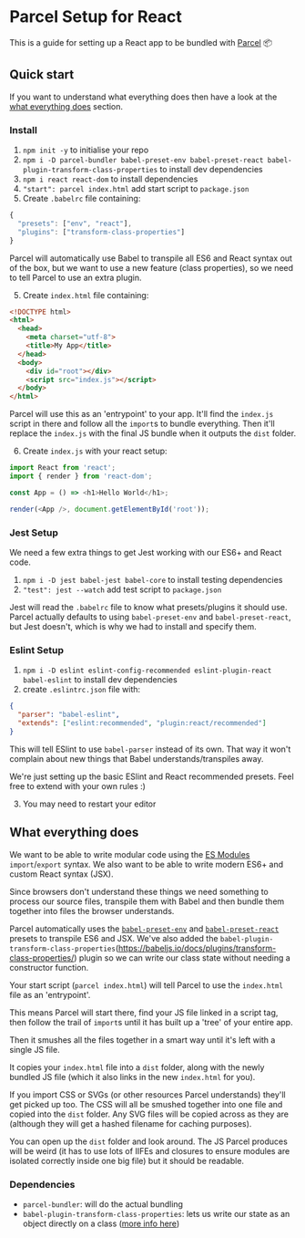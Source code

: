 # Parcel Setup for React

This is a guide for setting up a React app to be bundled with [Parcel](https://parceljs.org/) 📦

## Quick start

If you want to understand what everything does then have a look at the [what everything does](#what-everything-does) section.

### Install

1.  `npm init -y` to initialise your repo
2.  `npm i -D parcel-bundler babel-preset-env babel-preset-react babel-plugin-transform-class-properties` to install dev dependencies
3.  `npm i react react-dom` to install dependencies
4.  `"start": parcel index.html` add start script to `package.json`
5.  Create `.babelrc` file containing:

```js
{
  "presets": ["env", "react"],
  "plugins": ["transform-class-properties"]
}
```

Parcel will automatically use Babel to transpile all ES6 and React syntax out of the box, but we want to use a new feature (class properties), so we need to tell Parcel to use an extra plugin.

5.  Create `index.html` file containing:

```html
<!DOCTYPE html>
<html>
  <head>
    <meta charset="utf-8">
    <title>My App</title>
  </head>
  <body>
    <div id="root"></div>
    <script src="index.js"></script>
  </body>
</html>
```

Parcel will use this as an 'entrypoint' to your app. It'll find the `index.js` script in there and follow all the `import`s to bundle everything. Then it'll replace the `index.js` with the final JS bundle when it outputs the `dist` folder.

6.  Create `index.js` with your react setup:

```js
import React from 'react';
import { render } from 'react-dom';

const App = () => <h1>Hello World</h1>;

render(<App />, document.getElementById('root'));
```

### Jest Setup

We need a few extra things to get Jest working with our ES6+ and React code.

1.  `npm i -D jest babel-jest babel-core` to install testing dependencies
2.  `"test": jest --watch` add test script to `package.json`

Jest will read the `.babelrc` file to know what presets/plugins it should use. Parcel actually defaults to using `babel-preset-env` and `babel-preset-react`, but Jest doesn't, which is why we had to install and specify them.

### Eslint Setup

1.  `npm i -D eslint eslint-config-recommended eslint-plugin-react babel-eslint` to install dev dependencies
2.  create `.eslintrc.json` file with:

```json
{
  "parser": "babel-eslint",
  "extends": ["eslint:recommended", "plugin:react/recommended"]
}
```

This will tell ESlint to use `babel-parser` instead of its own. That way it won't complain about new things that Babel understands/transpiles away.

We're just setting up the basic ESlint and React recommended presets. Feel free to extend with your own rules :)

3.  You may need to restart your editor

## What everything does

We want to be able to write modular code using the [ES Modules](https://developer.mozilla.org/en-US/docs/Web/JavaScript/Reference/Statements/import) `import`/`export` syntax. We also want to be able to write modern ES6+ and custom React syntax (JSX).

Since browsers don't understand these things we need something to process our source files, transpile them with Babel and then bundle them together into files the browser understands.

Parcel automatically uses the [`babel-preset-env`](https://babeljs.io/env/) and [`babel-preset-react`](https://babeljs.io/docs/plugins/preset-react/) presets to transpile ES6 and JSX. We've also added the `babel-plugin-transform-class-properties`(https://babeljs.io/docs/plugins/transform-class-properties/) plugin so we can write our class state without needing a constructor function.

Your start script (`parcel index.html`) will tell Parcel to use the `index.html` file as an 'entrypoint'.

This means Parcel will start there, find your JS file linked in a script tag, then follow the trail of `import`s until it has built up a 'tree' of your entire app.

Then it smushes all the files together in a smart way until it's left with a single JS file.

It copies your `index.html` file into a `dist` folder, along with the newly bundled JS file (which it also links in the new `index.html` for you).

If you import CSS or SVGs (or other resources Parcel understands) they'll get picked up too. The CSS will all be smushed together into one file and copied into the `dist` folder. Any SVG files will be copied across as they are (although they will get a hashed filename for caching purposes).

You can open up the `dist` folder and look around. The JS Parcel produces will be weird (it has to use lots of IIFEs and closures to ensure modules are isolated correctly inside one big file) but it should be readable.

### Dependencies

* `parcel-bundler`: will do the actual bundling
* `babel-plugin-transform-class-properties`: lets us write our state as an object directly on a class ([more info here](https://github.com/oliverjam/intro-react-workshop/blob/master/03-surpass-with-class/README.md#state))
